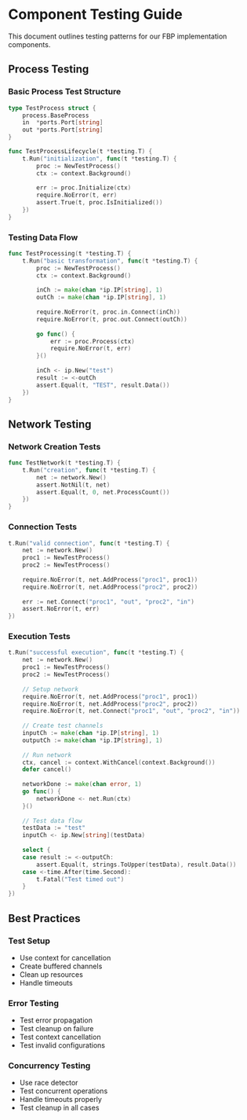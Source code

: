 # Component Testing Guide

This document outlines testing patterns for our FBP implementation components.

## Process Testing

### Basic Process Test Structure

```go
type TestProcess struct {
    process.BaseProcess
    in  *ports.Port[string]
    out *ports.Port[string]
}

func TestProcessLifecycle(t *testing.T) {
    t.Run("initialization", func(t *testing.T) {
        proc := NewTestProcess()
        ctx := context.Background()
        
        err := proc.Initialize(ctx)
        require.NoError(t, err)
        assert.True(t, proc.IsInitialized())
    })
}
```

### Testing Data Flow

```go
func TestProcessing(t *testing.T) {
    t.Run("basic transformation", func(t *testing.T) {
        proc := NewTestProcess()
        ctx := context.Background()
        
        inCh := make(chan *ip.IP[string], 1)
        outCh := make(chan *ip.IP[string], 1)
        
        require.NoError(t, proc.in.Connect(inCh))
        require.NoError(t, proc.out.Connect(outCh))
        
        go func() {
            err := proc.Process(ctx)
            require.NoError(t, err)
        }()
        
        inCh <- ip.New("test")
        result := <-outCh
        assert.Equal(t, "TEST", result.Data())
    })
}
```

## Network Testing

### Network Creation Tests

```go
func TestNetwork(t *testing.T) {
    t.Run("creation", func(t *testing.T) {
        net := network.New()
        assert.NotNil(t, net)
        assert.Equal(t, 0, net.ProcessCount())
    })
}
```

### Connection Tests

```go
t.Run("valid connection", func(t *testing.T) {
    net := network.New()
    proc1 := NewTestProcess()
    proc2 := NewTestProcess()
    
    require.NoError(t, net.AddProcess("proc1", proc1))
    require.NoError(t, net.AddProcess("proc2", proc2))
    
    err := net.Connect("proc1", "out", "proc2", "in")
    assert.NoError(t, err)
})
```

### Execution Tests

```go
t.Run("successful execution", func(t *testing.T) {
    net := network.New()
    proc1 := NewTestProcess()
    proc2 := NewTestProcess()
    
    // Setup network
    require.NoError(t, net.AddProcess("proc1", proc1))
    require.NoError(t, net.AddProcess("proc2", proc2))
    require.NoError(t, net.Connect("proc1", "out", "proc2", "in"))
    
    // Create test channels
    inputCh := make(chan *ip.IP[string], 1)
    outputCh := make(chan *ip.IP[string], 1)
    
    // Run network
    ctx, cancel := context.WithCancel(context.Background())
    defer cancel()
    
    networkDone := make(chan error, 1)
    go func() {
        networkDone <- net.Run(ctx)
    }()
    
    // Test data flow
    testData := "test"
    inputCh <- ip.New[string](testData)
    
    select {
    case result := <-outputCh:
        assert.Equal(t, strings.ToUpper(testData), result.Data())
    case <-time.After(time.Second):
        t.Fatal("Test timed out")
    }
})
```

## Best Practices

### Test Setup
- Use context for cancellation
- Create buffered channels
- Clean up resources
- Handle timeouts

### Error Testing
- Test error propagation
- Test cleanup on failure
- Test context cancellation
- Test invalid configurations

### Concurrency Testing
- Use race detector
- Test concurrent operations
- Handle timeouts properly
- Test cleanup in all cases